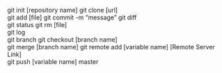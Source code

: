 git init [repository name]
git clone [url]  
git add [file]
git commit -m “message”
git diff  
git status
git rm [file]  
git log  
git branch 
git checkout [branch name]  
git merge [branch name]
git remote add [variable name] [Remote Server Link]  
git push [variable name] master   